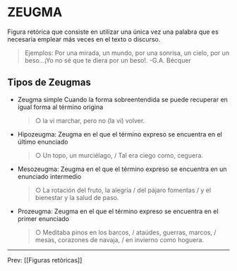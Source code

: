 # ZEUGMA 
Figura retórica que consiste en utilizar una única vez una palabra que es necesaria emplear más veces en el texto o discurso.   

>Ejemplos: Por una mirada, un mundo, por una sonrisa, un cielo, por un beso...¡Yo no sé que te diera por un beso!. -G.A. Bécquer

## Tipos de Zeugmas
- Zeugma simple 
	Cuando la forma sobreentendida se puede recuperar en igual forma al término origina
	
	>○ la vi marchar, pero no (la vi) volver. 
	
- Hipozeugma: 
	Zeugma en el que el término expreso se encuentra en el último enunciado
	
	>○ Un topo, un murciélago, / Tal era ciego como, ceguera.  
	
- Mesozeugma: 
	Zeugma en el que el término expreso se encuentra en un enunciado intermedio
	
	>○ La rotación del fruto, la alegría / del pájaro fomentas / y el bienestar y la salud de paso. 
	
- Prozeugma: 
	Zeugma en el que el término expreso se encuentra en el primer enunciado
	
	>○ Meditaba pinos en los barcos, / ataúdes, guerras, marcos, / mesas, corazones de navaja, / en invierno como hoguera.
	
___
Prev: [[Figuras retòricas]]